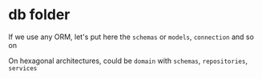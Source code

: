 # db folder

If we use any ORM, let's put here the `schemas` or `models`, `connection` and so on

On hexagonal architectures, could be `domain` with `schemas`, `repositories`, `services`